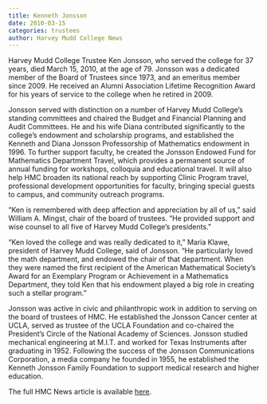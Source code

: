 ```yaml
---
title: Kenneth Jonsson
date: 2010-03-15
categories: trustees
author: Harvey Mudd College News
---
```

Harvey Mudd College Trustee Ken Jonsson, who served the college for 37 years, died March 15, 2010, at the age of 79.  Jonsson was a dedicated member of the Board of Trustees since 1973, and an emeritus member since 2009.  He received an Alumni Association Lifetime Recognition Award for his years of service to the college when he retired in 2009.

Jonsson served with distinction on a number of Harvey Mudd College’s standing committees and chaired the Budget and Financial Planning and Audit Committees.  He and his wife Diana contributed significantly to the college’s endowment and scholarship programs, and established the Kenneth and Diana Jonsson Professorship of Mathematics endowment in 1996. To further support faculty, he created the Jonsson Endowed Fund for Mathematics Department Travel, which provides a permanent source of annual funding for workshops, colloquia and educational travel. It will also help HMC broaden its national reach by supporting Clinic Program travel, professional development opportunities for faculty, bringing special guests to campus, and community outreach programs.

“Ken is remembered with deep affection and appreciation by all of us,” said William A. Mingst, chair of the board of trustees. “He provided support and wise counsel to all five of Harvey Mudd College’s presidents.”

“Ken loved the college and was really dedicated to it,” Maria Klawe, president of Harvey Mudd College, said of Jonsson. “He particularly loved the math department, and endowed the chair of that department.   When they were named the first recipient of the American Mathematical Society’s Award for an Exemplary Program or Achievement in a Mathematics Department, they told Ken that his endowment played a big role in creating such a stellar program.”

Jonsson was active in civic and philanthropic work in addition to serving on the board of trustees of HMC. He established the Jonsson Cancer center at UCLA, served as trustee of the UCLA Foundation and co-chaired the President’s Circle of the National Academy of Sciences.  Jonsson studied mechanical engineering at M.I.T. and worked for Texas Instruments after graduating in 1952. Following the success of the Jonsson Communications Corporation, a media company he founded in 1955, he established the Kenneth Jonsson Family Foundation to support medical research and higher education.

The full HMC News article is available [here](https://www.hmc.edu/non-wp-sites/old-news/jonssonK.php).
